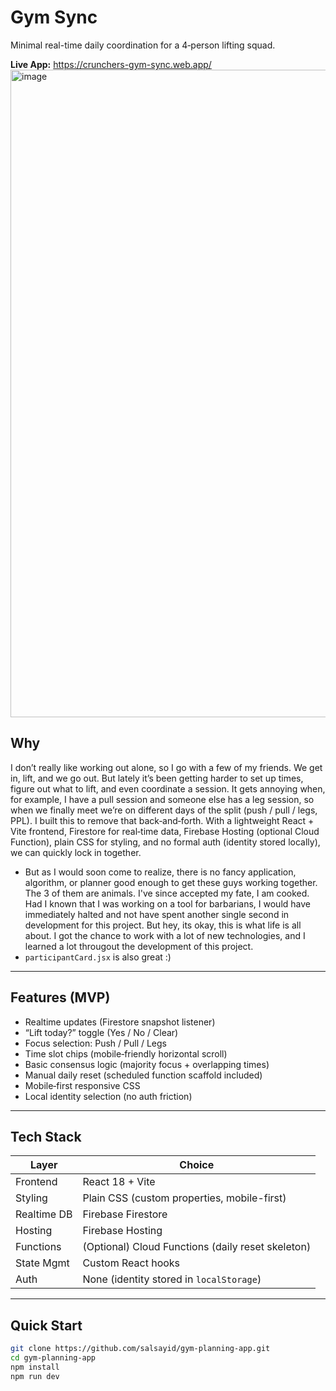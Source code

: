 # Gym Sync

Minimal real-time daily coordination for a 4‑person lifting squad.

**Live App:** https://crunchers-gym-sync.web.app/
<img width="895" height="1036" alt="image" src="https://github.com/user-attachments/assets/c660163a-8a82-4c96-9cfe-64518d1e4dc1" />

## Why

I don’t really like working out alone, so I go with a few of my friends. We get in, lift, and we go out. But lately it’s been getting harder to set up times, figure out what to lift, and even coordinate a session. It gets annoying when, for example, I have a pull session and someone else has a leg session, so when we finally meet we’re on different days of the split (push / pull / legs, PPL). I built this to remove that back‑and‑forth. With a lightweight React + Vite frontend, Firestore for real‑time data, Firebase Hosting (optional Cloud Function), plain CSS for styling, and no formal auth (identity stored locally), we can quickly lock in together.

* But as I would soon come to realize, there is no fancy application, algorithm, or planner good enough to get these guys working together.  The 3 of them are animals. I've since accepted my fate, I am cooked. Had I known that I was working on a tool for barbarians, I would have immediately halted and not have spent another single second in development for this project. But hey, its okay, this is what life is all about. I got the chance to work with a lot of new technologies, and I learned a lot througout the development of this project.
* `participantCard.jsx` is also great :)
---

## Features (MVP)

- Realtime updates (Firestore snapshot listener)
- “Lift today?” toggle (Yes / No / Clear)
- Focus selection: Push / Pull / Legs
- Time slot chips (mobile‑friendly horizontal scroll)
- Basic consensus logic (majority focus + overlapping times)
- Manual daily reset (scheduled function scaffold included)
- Mobile‑first responsive CSS
- Local identity selection (no auth friction)

---

## Tech Stack

| Layer        | Choice |
|--------------|--------|
| Frontend     | React 18 + Vite |
| Styling      | Plain CSS (custom properties, mobile-first) |
| Realtime DB  | Firebase Firestore |
| Hosting      | Firebase Hosting |
| Functions    | (Optional) Cloud Functions (daily reset skeleton) |
| State Mgmt   | Custom React hooks |
| Auth         | None (identity stored in `localStorage`) |

---

## Quick Start

```bash
git clone https://github.com/salsayid/gym-planning-app.git
cd gym-planning-app
npm install
npm run dev
